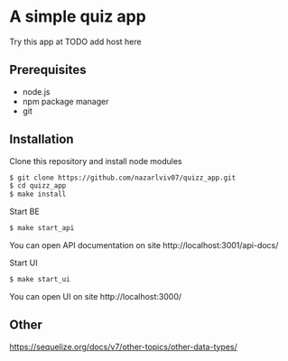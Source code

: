 # A simple quiz app

Try this app at TODO add host here

## Prerequisites
- node.js
- npm package manager
- git

## Installation
Clone this repository and install node modules
```sh
$ git clone https://github.com/nazarlviv07/quizz_app.git
$ cd quizz_app
$ make install
```

Start BE
```sh
$ make start_api
```
You can open API documentation on site http://localhost:3001/api-docs/

Start UI
```sh
$ make start_ui
```

You can open UI on site http://localhost:3000/

## Other
https://sequelize.org/docs/v7/other-topics/other-data-types/

